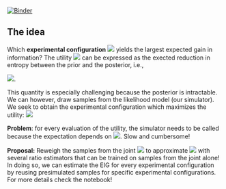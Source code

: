 [![Binder](https://mybinder.org/badge_logo.svg)](https://mybinder.org/v2/gh/JoeriHermans/amortized-experimental-design/HEAD)

## The idea

Which **experimental configuration** <img src="https://render.githubusercontent.com/render/math?math=\psi"> yields the largest expected gain in information?
The utility <img src="https://render.githubusercontent.com/render/math?math=U(\psi)"> can be expressed as the exected reduction in entropy between the prior and the posterior, i.e.,

<img src="https://render.githubusercontent.com/render/math?math=U(\psi) = \mathbb{E}\left[ \mathbb{H}\left[p(\vartheta)\right] - \mathbb{H}\left[p(\vartheta\vert x,\psi)\right] \right] \propto \mathbb{E}_{p(\vartheta,x\vert\psi)}\left[\log\frac{p(\vartheta\vert x,\psi)}{p(\vartheta)}\right]">.

This quantity is especially challenging because the posterior is intractable. We can however, draw samples from the likelihood model (our simulator).
We seek to obtain the experimental configuration which maximizes the utility: <img src="https://render.githubusercontent.com/render/math?math=\psi^* = \text{argmax}_\psi U(\psi)">

**Problem**: for every evaluation of the utility, the simulator needs to be called because the
expectation depends on  <img src="https://render.githubusercontent.com/render/math?math=p(\vartheta,x\vert\psi)">. Slow and cumbersome!

**Proposal:** Reweigh the samples from the joint <img src="https://render.githubusercontent.com/render/math?math=p(\vartheta,x,\psi)"> to approximate <img src="https://render.githubusercontent.com/render/math?math=\mathbb{E}_{p(\vartheta,x\vert\psi)}\left[\log\frac{p(\vartheta\vert x,\psi)}{p(\vartheta)}\right]"> with several ratio estimators that can be trained on samples from the joint alone!
In doing so, we can estimate the EIG for every experimental configuration by reusing presimulated samples for specific experimental configurations. For more details check the notebook!
